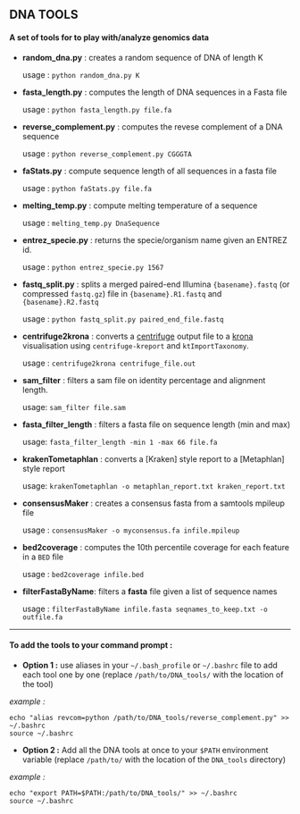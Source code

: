 ## DNA TOOLS

#### A set of tools for to play with/analyze genomics data

-   **random_dna.py** : creates a random sequence of DNA of length K

    usage : `python random_dna.py K`

-   **fasta_length.py** : computes the length of DNA sequences in a Fasta file

    usage : `python fasta_length.py file.fa`

-   **reverse_complement.py** : computes the revese complement of a DNA sequence

    usage : `python reverse_complement.py CGGGTA`

-   **faStats.py** : compute sequence length of all sequences in a fasta file

    usage : `python faStats.py file.fa`

-   **melting_temp.py** : compute melting temperature of a sequence

    usage : `melting_temp.py DnaSequence`

-   **entrez_specie.py** : returns the specie/organism name given an ENTREZ id.

    usage : `python entrez_specie.py 1567`

-   **fastq_split.py** : splits a merged paired-end Illumina `{basename}.fastq` (or compressed `fastq.gz`) file in `{basename}.R1.fastq` and `{basename}.R2.fastq`

    usage : `python fastq_split.py paired_end_file.fastq`

-   **centrifuge2krona** : converts a [centrifuge](https://github.com/infphilo/centrifuge) output file to a [krona](https://github.com/marbl/Krona/wiki) visualisation using `centrifuge-kreport` and `ktImportTaxonomy`.

    usage : `centrifuge2krona centrifuge_file.out`

-   **sam_filter** : filters a sam file on identity percentage and alignment length.

    usage: `sam_filter file.sam`

-   **fasta_filter_length** : filters a fasta file on sequence length (min and max)

    usage: `fasta_filter_length -min 1 -max 66 file.fa`

-   **krakenTometaphlan** : converts a [Kraken] style report to a [Metaphlan] style report

    usage: `krakenTometaphlan -o metaphlan_report.txt kraken_report.txt`

-   **consensusMaker** : creates a consensus fasta from a samtools mpileup file

    usage : `consensusMaker -o myconsensus.fa infile.mpileup`

-   **bed2coverage** : computes the 10th percentile coverage for each feature in a `BED` file

     usage : `bed2coverage infile.bed`

-   **filterFastaByName**: filters a **fasta** file given a list of sequence names

      usage : `filterFastaByName infile.fasta seqnames_to_keep.txt -o outfile.fa`

* * *

#### To add the tools to your command prompt :

-   **Option 1 :** use aliases in your `~/.bash_profile` or `~/.bashrc`  file to add each tool one by one  (replace `/path/to/DNA_tools/` with the location of the tool)

_example :_

    echo "alias revcom=python /path/to/DNA_tools/reverse_complement.py" >> ~/.bashrc
    source ~/.bashrc

-   **Option 2 :** Add all the DNA tools at once to your `$PATH` environment variable (replace `/path/to/` with the location of the `DNA_tools` directory)

_example :_

    echo "export PATH=$PATH:/path/to/DNA_tools/" >> ~/.bashrc
    source ~/.bashrc
